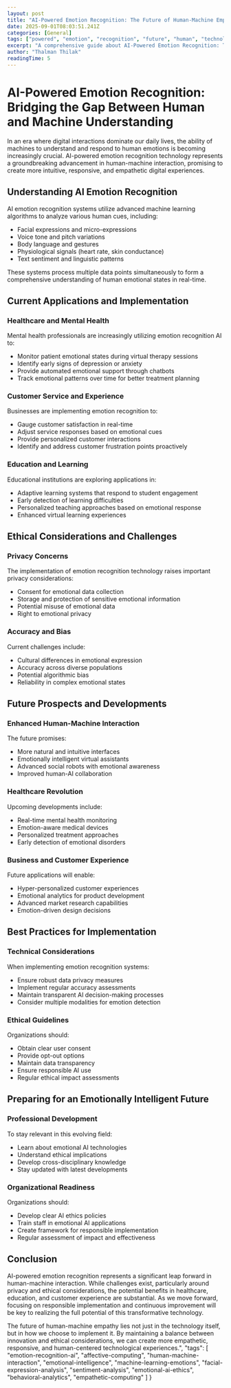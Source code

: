 ```yaml
---
layout: post
title: "AI-Powered Emotion Recognition: The Future of Human-Machine Empathy"
date: 2025-09-01T08:03:51.241Z
categories: [General]
tags: ["powered", "emotion", "recognition", "future", "human", "technology", "innovation", "digital-transformation", "business-strategy", "automation"]
excerpt: "A comprehensive guide about AI-Powered Emotion Recognition: The Future of Human-Machine Empathy"
author: "Thalman Thilak"
readingTime: 5
---
```


# AI-Powered Emotion Recognition: Bridging the Gap Between Human and Machine Understanding

In an era where digital interactions dominate our daily lives, the ability of machines to understand and respond to human emotions is becoming increasingly crucial. AI-powered emotion recognition technology represents a groundbreaking advancement in human-machine interaction, promising to create more intuitive, responsive, and empathetic digital experiences.

## Understanding AI Emotion Recognition

AI emotion recognition systems utilize advanced machine learning algorithms to analyze various human cues, including:

- Facial expressions and micro-expressions
- Voice tone and pitch variations
- Body language and gestures
- Physiological signals (heart rate, skin conductance)
- Text sentiment and linguistic patterns

These systems process multiple data points simultaneously to form a comprehensive understanding of human emotional states in real-time.

## Current Applications and Implementation

### Healthcare and Mental Health

Mental health professionals are increasingly utilizing emotion recognition AI to:
- Monitor patient emotional states during virtual therapy sessions
- Identify early signs of depression or anxiety
- Provide automated emotional support through chatbots
- Track emotional patterns over time for better treatment planning

### Customer Service and Experience

Businesses are implementing emotion recognition to:
- Gauge customer satisfaction in real-time
- Adjust service responses based on emotional cues
- Provide personalized customer interactions
- Identify and address customer frustration points proactively

### Education and Learning

Educational institutions are exploring applications in:
- Adaptive learning systems that respond to student engagement
- Early detection of learning difficulties
- Personalized teaching approaches based on emotional response
- Enhanced virtual learning experiences

## Ethical Considerations and Challenges

### Privacy Concerns

The implementation of emotion recognition technology raises important privacy considerations:
- Consent for emotional data collection
- Storage and protection of sensitive emotional information
- Potential misuse of emotional data
- Right to emotional privacy

### Accuracy and Bias

Current challenges include:
- Cultural differences in emotional expression
- Accuracy across diverse populations
- Potential algorithmic bias
- Reliability in complex emotional states

## Future Prospects and Developments

### Enhanced Human-Machine Interaction

The future promises:
- More natural and intuitive interfaces
- Emotionally intelligent virtual assistants
- Advanced social robots with emotional awareness
- Improved human-AI collaboration

### Healthcare Revolution

Upcoming developments include:
- Real-time mental health monitoring
- Emotion-aware medical devices
- Personalized treatment approaches
- Early detection of emotional disorders

### Business and Customer Experience

Future applications will enable:
- Hyper-personalized customer experiences
- Emotional analytics for product development
- Advanced market research capabilities
- Emotion-driven design decisions

## Best Practices for Implementation

### Technical Considerations

When implementing emotion recognition systems:
- Ensure robust data privacy measures
- Implement regular accuracy assessments
- Maintain transparent AI decision-making processes
- Consider multiple modalities for emotion detection

### Ethical Guidelines

Organizations should:
- Obtain clear user consent
- Provide opt-out options
- Maintain data transparency
- Ensure responsible AI use
- Regular ethical impact assessments

## Preparing for an Emotionally Intelligent Future

### Professional Development

To stay relevant in this evolving field:
- Learn about emotional AI technologies
- Understand ethical implications
- Develop cross-disciplinary knowledge
- Stay updated with latest developments

### Organizational Readiness

Organizations should:
- Develop clear AI ethics policies
- Train staff in emotional AI applications
- Create framework for responsible implementation
- Regular assessment of impact and effectiveness

## Conclusion

AI-powered emotion recognition represents a significant leap forward in human-machine interaction. While challenges exist, particularly around privacy and ethical considerations, the potential benefits in healthcare, education, and customer experience are substantial. As we move forward, focusing on responsible implementation and continuous improvement will be key to realizing the full potential of this transformative technology.

The future of human-machine empathy lies not just in the technology itself, but in how we choose to implement it. By maintaining a balance between innovation and ethical considerations, we can create more empathetic, responsive, and human-centered technological experiences.",
  "tags": [
    "emotion-recognition-ai",
    "affective-computing",
    "human-machine-interaction",
    "emotional-intelligence",
    "machine-learning-emotions",
    "facial-expression-analysis",
    "sentiment-analysis",
    "emotional-ai-ethics",
    "behavioral-analytics",
    "empathetic-computing"
  ]
}